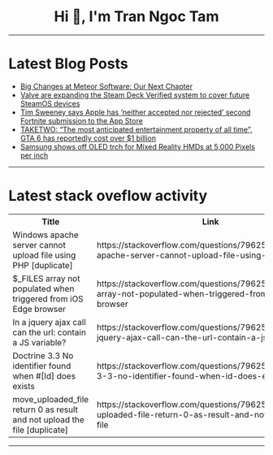 <h1 align="center">Hi 👋, I'm Tran Ngoc Tam</h1>

---

# Latest Blog Posts 
<!-- BLOG-POST-LIST:START -->
- [Big Changes at Meteor Software: Our Next Chapter](https://dev.to/meteor/big-changes-at-meteor-software-our-next-chapter-g22)
- [Valve are expanding the Steam Deck Verified system to cover future SteamOS devices](https://dev.to/gg_news/valve-are-expanding-the-steam-deck-verified-system-to-cover-future-steamos-devices-a6a)
- [Tim Sweeney says Apple has ‘neither accepted nor rejected’ second Fortnite submission to the App Store](https://dev.to/gg_news/tim-sweeney-says-apple-has-neither-accepted-nor-rejected-second-fortnite-submission-to-the-app-16ll)
- [TAKETWO: “The most anticipated entertainment property of all time”, GTA 6 has reportedly cost over $1 billion](https://dev.to/gg_news/taketwo-the-most-anticipated-entertainment-property-of-all-time-gta-6-has-reportedly-cost-over-196h)
- [Samsung shows off OLED trch for Mixed Reality HMDs at 5,000 Pixels per inch](https://dev.to/future_arvr/samsung-shows-off-oled-trch-for-mixed-reality-hmds-at-5000-pixels-per-inch-2m1l)
<!-- BLOG-POST-LIST:END -->

---

# Latest stack oveflow activity
<table>
  <tr><th>Title</th><th>Link</th></tr>
  <!-- STACKOVERFLOW:START --><tr><td>Windows apache server cannot upload file using PHP [duplicate]</td><td>https://stackoverflow.com/questions/79625497/windows-apache-server-cannot-upload-file-using-php</td></tr><tr><td>$_FILES array not populated when triggered from iOS Edge browser</td><td>https://stackoverflow.com/questions/79625463/files-array-not-populated-when-triggered-from-ios-edge-browser</td></tr><tr><td>In a jquery ajax call can the url: contain a JS variable?</td><td>https://stackoverflow.com/questions/79625399/in-a-jquery-ajax-call-can-the-url-contain-a-js-variable</td></tr><tr><td>Doctrine 3.3 No identifier found when #[Id] does exists</td><td>https://stackoverflow.com/questions/79625384/doctrine-3-3-no-identifier-found-when-id-does-exists</td></tr><tr><td>move_uploaded_file return 0 as result and not upload the file [duplicate]</td><td>https://stackoverflow.com/questions/79625338/move-uploaded-file-return-0-as-result-and-not-upload-the-file</td></tr><!-- STACKOVERFLOW:END -->
</table>

---


